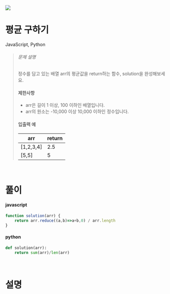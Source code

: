 ![](/img/programmers.png)

# 평균 구하기

JavaScript, Python

>###### 문제 설명
>
>정수를 담고 있는 배열 arr의 평균값을 return하는 함수, solution을 완성해보세요.
>
>#### 제한사항
>
>-   arr은 길이 1 이상, 100 이하인 배열입니다.
>-   arr의 원소는 -10,000 이상 10,000 이하인 정수입니다.
>
>#### 입출력 예
>
>| arr | return |
>| --- | --- |
>| [1,2,3,4] | 2.5 |
>| [5,5] | 5 |

<br/>

# 풀이

#### javascript

```javascript
function solution(arr) {
    return arr.reduce((a,b)=>a+b,0) / arr.length
}
```  
#### python
```python
def solution(arr):
    return sum(arr)/len(arr)
```

<br/>

# 설명